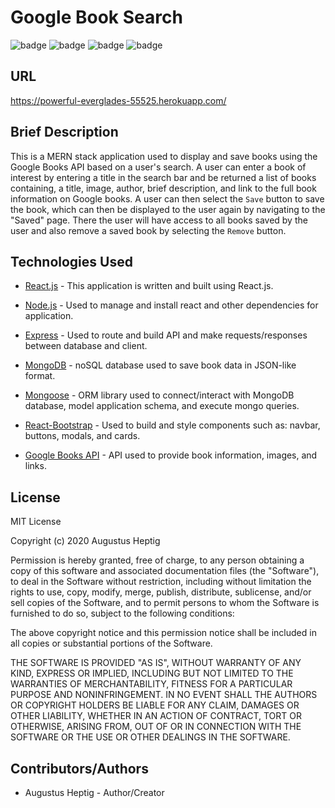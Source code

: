 # Google Book Search

![badge](https://img.shields.io/badge/React-.js-61dbfb?style=flat-square&logo=react) ![badge](https://img.shields.io/badge/Node-.js-339933?style=flat-square&logo=node.js) ![badge](https://img.shields.io/badge/Mongo-DB-47A248?style=flat-square&logo=mongodb) ![badge](https://img.shields.io/badge/Boot-strap-563d7c?style=flat-square&logo=bootstrap)

## URL

https://powerful-everglades-55525.herokuapp.com/

## Brief Description

This is a MERN stack application used to display and save books using the Google Books API based on a user's search. A user can enter a book of interest by entering a title in the search bar and be returned a list of books containing, a title, image, author, brief description, and link to the full book information on Google books. A user can then select the `Save` button to save the book, which can then be displayed to the user again by navigating to the "Saved" page. There the user will have access to all books saved by the user and also remove a saved book by selecting the `Remove` button.

## Technologies Used

- [React.js](https://reactjs.org/) - This application is written and built using React.js.

- [Node.js](https://nodejs.org/en/about/) - Used to manage and install react and other dependencies for application.

- [Express](https://www.npmjs.com/package/express) - Used to route and build API and make requests/responses between database and client.

- [MongoDB](https://www.mongodb.com/) - noSQL database used to save book data in JSON-like format.

- [Mongoose](https://mongoosejs.com/) - ORM library used to connect/interact with MongoDB database, model application schema, and execute mongo queries.

- [React-Bootstrap](https://getbootstrap.com/) - Used to build and style components such as: navbar, buttons, modals, and cards.

- [Google Books API](https://developers.google.com/books/) - API used to provide book information, images, and links.

## License

MIT License

Copyright (c) 2020 Augustus Heptig

Permission is hereby granted, free of charge, to any person obtaining a copy
of this software and associated documentation files (the "Software"), to deal
in the Software without restriction, including without limitation the rights
to use, copy, modify, merge, publish, distribute, sublicense, and/or sell
copies of the Software, and to permit persons to whom the Software is
furnished to do so, subject to the following conditions:

The above copyright notice and this permission notice shall be included in all
copies or substantial portions of the Software.

THE SOFTWARE IS PROVIDED "AS IS", WITHOUT WARRANTY OF ANY KIND, EXPRESS OR
IMPLIED, INCLUDING BUT NOT LIMITED TO THE WARRANTIES OF MERCHANTABILITY,
FITNESS FOR A PARTICULAR PURPOSE AND NONINFRINGEMENT. IN NO EVENT SHALL THE
AUTHORS OR COPYRIGHT HOLDERS BE LIABLE FOR ANY CLAIM, DAMAGES OR OTHER
LIABILITY, WHETHER IN AN ACTION OF CONTRACT, TORT OR OTHERWISE, ARISING FROM,
OUT OF OR IN CONNECTION WITH THE SOFTWARE OR THE USE OR OTHER DEALINGS IN THE
SOFTWARE.

## Contributors/Authors

- Augustus Heptig - Author/Creator
